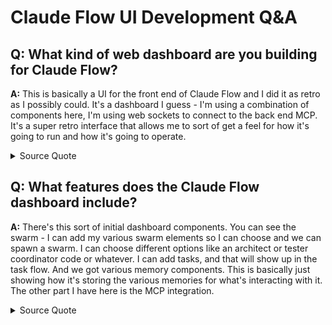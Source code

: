 # Claude Flow UI Development Q&A

## Q: What kind of web dashboard are you building for Claude Flow?

**A:** This is basically a UI for the front end of Claude Flow and I did it as retro as I possibly could. It's a dashboard I guess - I'm using a combination of components here, I'm using web sockets to connect to the back end MCP. It's a super retro interface that allows me to sort of get a feel for how it's going to run and how it's going to operate.

<details>
<summary>Source Quote</summary>
> "this is this is one of the things i'm building right now this is a uh something i it's it's super retro let's just so this is basically a ui for the front end of claude uh claude flow and i did it as retro as i possibly could but basically what what you're going to see here uh so what i'm building this is a let's just go back out so it's a see i don't know what you want to call it a dashboard i guess so i'm using a combination of components here i'm using web sockets to connect to the the back end mcp oops it looks like a jump it opened that up it's super retro interface and uh in in this case we we can see here that i've got a number of tools here's a web socket i've got my sync manager i'm looking here's the information i'm getting so this allows me to sort of get a feel for how it's going to run how it's going to operate"

> Source: en-AI Hacker League July 24th_ Exploring Cloud Flow and Open Code CLI Integration.txt:30-48
</details>

## Q: What features does the Claude Flow dashboard include?

**A:** There's this sort of initial dashboard components. You can see the swarm - I can add my various swarm elements so I can choose and we can spawn a swarm. I can choose different options like an architect or tester coordinator code or whatever. I can add tasks, and that will show up in the task flow. And we got various memory components. This is basically just showing how it's storing the various memories for what's interacting with it. The other part I have here is the MCP integration.

<details>
<summary>Source Quote</summary>
> "there's a few different elements here you see that there's this sort of initial dashboard components i don't know why i've got two scroll bars that's a little weird i got to fix that but anyway um now we can go here we can see the swarm i can uh i can add i can add my various swarm elements so i can choose and we can spawn a swarm i can i can choose different options like an architect or or tester coordinator code or whatever so then i can spawn that we can zoom out i can add let's see if i can add another one a lot of researcher spawn that and i can move those around oh maybe i don't move it around. I'm not sure. I'm still building it just as an FYI. I guess my dragging component doesn't quite work right. I can add tasks, test, submit that. And that will show up here in the task flow. And we got my various memory components. This is basically just showing it how it's storing the various memories for what's interacting with it. Lots of information here. This is raw. I probably got to do a better job of cleaning it up, but I'll start raw. The other part I have here is the MPX integration."

> Source: en-AI Hacker League July 24th_ Exploring Cloud Flow and Open Code CLI Integration.txt:51-77
</details>